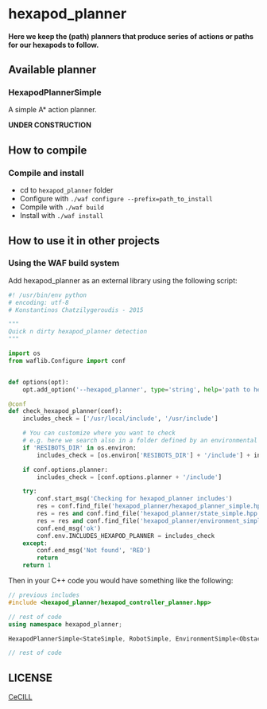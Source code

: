 # hexapod_planner

#### Here we keep the (path) planners that produce series of actions or paths for our hexapods to follow.

## Available planner

### HexapodPlannerSimple

A simple A* action planner.

**UNDER CONSTRUCTION**

## How to compile

### Compile and install

- cd to `hexapod_planner` folder
- Configure with `./waf configure --prefix=path_to_install`
- Compile with `./waf build`
- Install with `./waf install`

## How to use it in other projects

### Using the WAF build system

Add hexapod_planner as an external library using the following script:

```python
#! /usr/bin/env python
# encoding: utf-8
# Konstantinos Chatzilygeroudis - 2015

"""
Quick n dirty hexapod_planner detection
"""

import os
from waflib.Configure import conf


def options(opt):
	opt.add_option('--hexapod_planner', type='string', help='path to hexapod_planner', dest='planner')

@conf
def check_hexapod_planner(conf):
	includes_check = ['/usr/local/include', '/usr/include']

	# You can customize where you want to check
	# e.g. here we search also in a folder defined by an environmental variable
	if 'RESIBOTS_DIR' in os.environ:
		includes_check = [os.environ['RESIBOTS_DIR'] + '/include'] + includes_check

	if conf.options.planner:
		includes_check = [conf.options.planner + '/include']

	try:
		conf.start_msg('Checking for hexapod_planner includes')
		res = conf.find_file('hexapod_planner/hexapod_planner_simple.hpp', includes_check)
		res = res and conf.find_file('hexapod_planner/state_simple.hpp', includes_check)
		res = res and conf.find_file('hexapod_planner/environment_simple.hpp', includes_check)
		conf.end_msg('ok')
		conf.env.INCLUDES_HEXAPOD_PLANNER = includes_check
	except:
		conf.end_msg('Not found', 'RED')
		return
	return 1
```

Then in your C++ code you would have something like the following:

```cpp
// previous includes
#include <hexapod_planner/hexapod_controller_planner.hpp>

// rest of code
using namespace hexapod_planner;

HexapodPlannerSimple<StateSimple, RobotSimple, EnvironmentSimple<ObstacleSimple>> planner(actions, goal, env);

// rest of code
```


## LICENSE

[CeCILL]

[CeCILL]: http://www.cecill.info/index.en.html
